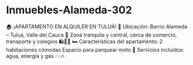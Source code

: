 # Inmuebles-Alameda-302
🏠 ¡APARTAMENTO EN ALQUILER EN TULUÁ! 📢 Ubicación: Barrio Alameda – Tuluá, Valle del Cauca 📍 Zona tranquila y central, cerca de comercio, transporte y colegios 🛍️🚌🏫  🛏️ Características del apartamento: 2 habitaciones cómodas Espacio para parquear moto 🛵 Servicios incluidos: agua, energía y gas 💧💡🔥 
